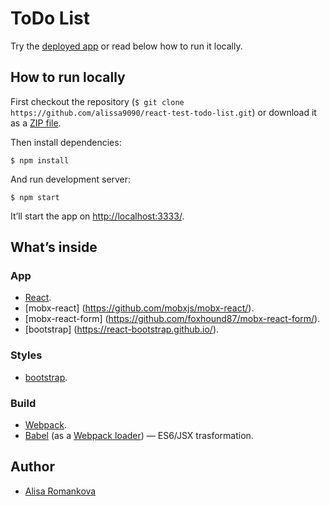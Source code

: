 # ToDo List

Try the [deployed app](https://alissa9090.github.io/react-test-todo-list/) or read below how to run it locally.


## How to run locally

First checkout the repository (`$ git clone https://github.com/alissa9090/react-test-todo-list.git`) or download it as a [ZIP file](https://github.com/alissa9090/react-test-todo-list/archive/master.zip).

Then install dependencies:

```
$ npm install
```

And run development server:

```
$ npm start
```

It’ll start the app on [http://localhost:3333/](http://localhost:3333/).


## What’s inside

### App

* [React](http://facebook.github.io/react/).
* [mobx-react] (https://github.com/mobxjs/mobx-react/).
* [mobx-react-form] (https://github.com/foxhound87/mobx-react-form/).
* [bootstrap] (https://react-bootstrap.github.io/).

### Styles

* [bootstrap](https://bootswatch.com/).

### Build

* [Webpack](http://webpack.github.io/).
* [Babel](http://babeljs.io/) (as a [Webpack loader](https://github.com/babel/babel-loader)) — ES6/JSX trasformation.


## Author

* [Alisa Romankova](https://www.linkedin.com/in/%D0%B0%D0%BB%D0%B8%D1%81%D0%B0-%D1%80%D0%BE%D0%BC%D0%B0%D0%BD%D1%8C%D0%BA%D0%BE%D0%B2%D0%B0-a8041ba0?locale=en_US)
